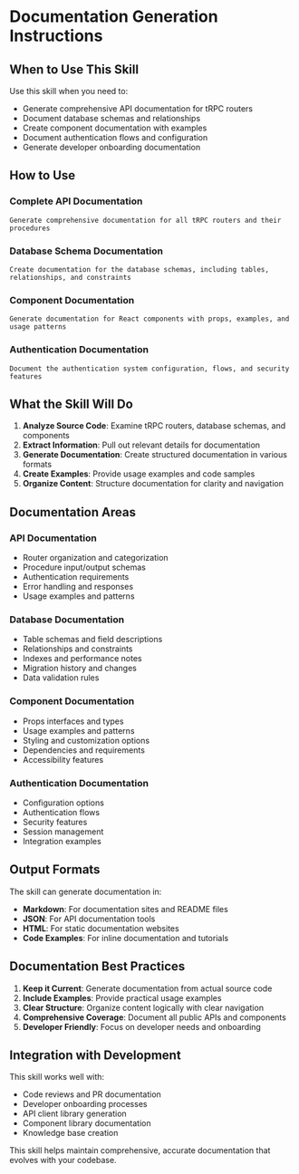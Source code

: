 # Documentation Generation Instructions

## When to Use This Skill

Use this skill when you need to:
- Generate comprehensive API documentation for tRPC routers
- Document database schemas and relationships
- Create component documentation with examples
- Document authentication flows and configuration
- Generate developer onboarding documentation

## How to Use

### Complete API Documentation
```
Generate comprehensive documentation for all tRPC routers and their procedures
```

### Database Schema Documentation
```
Create documentation for the database schemas, including tables, relationships, and constraints
```

### Component Documentation
```
Generate documentation for React components with props, examples, and usage patterns
```

### Authentication Documentation
```
Document the authentication system configuration, flows, and security features
```

## What the Skill Will Do

1. **Analyze Source Code**: Examine tRPC routers, database schemas, and components
2. **Extract Information**: Pull out relevant details for documentation
3. **Generate Documentation**: Create structured documentation in various formats
4. **Create Examples**: Provide usage examples and code samples
5. **Organize Content**: Structure documentation for clarity and navigation

## Documentation Areas

### API Documentation
- Router organization and categorization
- Procedure input/output schemas
- Authentication requirements
- Error handling and responses
- Usage examples and patterns

### Database Documentation
- Table schemas and field descriptions
- Relationships and constraints
- Indexes and performance notes
- Migration history and changes
- Data validation rules

### Component Documentation
- Props interfaces and types
- Usage examples and patterns
- Styling and customization options
- Dependencies and requirements
- Accessibility features

### Authentication Documentation
- Configuration options
- Authentication flows
- Security features
- Session management
- Integration examples

## Output Formats

The skill can generate documentation in:
- **Markdown**: For documentation sites and README files
- **JSON**: For API documentation tools
- **HTML**: For static documentation websites
- **Code Examples**: For inline documentation and tutorials

## Documentation Best Practices

1. **Keep it Current**: Generate documentation from actual source code
2. **Include Examples**: Provide practical usage examples
3. **Clear Structure**: Organize content logically with clear navigation
4. **Comprehensive Coverage**: Document all public APIs and components
5. **Developer Friendly**: Focus on developer needs and onboarding

## Integration with Development

This skill works well with:
- Code reviews and PR documentation
- Developer onboarding processes
- API client library generation
- Component library documentation
- Knowledge base creation

This skill helps maintain comprehensive, accurate documentation that evolves with your codebase.